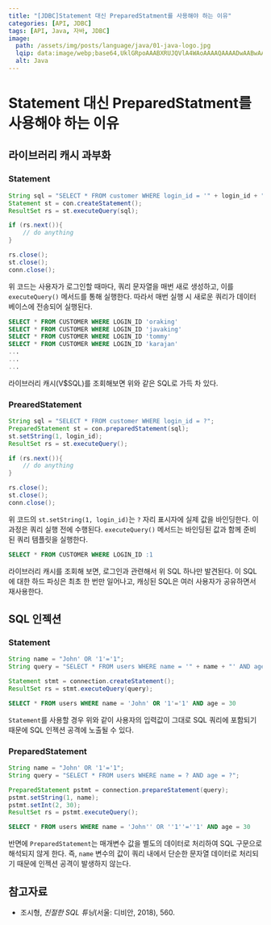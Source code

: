 ```yaml
---
title: "[JDBC]Statement 대신 PreparedStatment를 사용해야 하는 이유"
categories: [API, JDBC]
tags: [API, Java, 자바, JDBC]
image:
  path: /assets/img/posts/language/java/01-java-logo.jpg
  lqip: data:image/webp;base64,UklGRpoAAABXRUJQVlA4WAoAAAAQAAAADwAABwAAQUxQSDIAAAARL0AmbZurmr57yyIiqE8oiG0bejIYEQTgqiDA9vqnsUSI6H+oAERp2HZ65qP/VIAWAFZQOCBCAAAA8AEAnQEqEAAIAAVAfCWkAALp8sF8rgRgAP7o9FDvMCkMde9PK7euH5M1m6VWoDXf2FkP3BqV0ZYbO6NA/VFIAAAA
  alt: Java
---
```


# Statement 대신 PreparedStatment를 사용해야 하는 이유

## 라이브러리 캐시 과부화

### Statement

```java
String sql = "SELECT * FROM customer WHERE login_id = '" + login_id + "'";
Statement st = con.createStatement();
ResultSet rs = st.executeQuery(sql);

if (rs.next()){
    // do anything
}

rs.close();
st.close();
conn.close();
```

위 코드는 사용자가 로그인할 때마다, 쿼리 문자열을 매번 새로 생성하고, 이를 `executeQuery()` 메서드를 통해 실행한다. 따라서 매번 실행 시 새로운 쿼리가 데이터베이스에 전송되어 실행된다.

```sql
SELECT * FROM CUSTOMER WHERE LOGIN_ID 'oraking'
SELECT * FROM CUSTOMER WHERE LOGIN_ID 'javaking'
SELECT * FROM CUSTOMER WHERE LOGIN_ID 'tommy'
SELECT * FROM CUSTOMER WHERE LOGIN_ID 'karajan'
...
...
...
```

라이브러리 캐시(V$SQL)를 조회해보면 위와 같은 SQL로 가득 차 있다.

### PrearedStatement

```java
String sql = "SELECT * FROM customer WHERE login_id = ?";
PreparedStatement st = con.preparedStatement(sql);
st.setString(1, login_id);
ResultSet rs = st.executeQuery();

if (rs.next()){
    // do anything
}

rs.close();
st.close();
conn.close();
```

위 코드의 `st.setString(1, login_id)`는 `?` 자리 표시자에 실제 값을 바인딩한다. 이 과정은 쿼리 실행 전에 수행된다. `executeQuery()` 메서드는 바인딩된 값과 함께 준비된 쿼리 템플릿을 실행한다.

```sql
SELECT * FROM CUSTOMER WHERE LOGIN_ID :1
```

라이브러리 캐시를 조회해 보면, 로그인과 관련해서 위 SQL 하나만 발견된다. 이 SQL에 대한 하드 파싱은 최초 한 번만 일어나고, 캐싱된 SQL은 여러 사용자가 공유하면서 재사용한다.

## SQL 인젝션

### Statement

```java
String name = "John' OR '1'='1";
String query = "SELECT * FROM users WHERE name = '" + name + "' AND age = 30";

Statement stmt = connection.createStatement();
ResultSet rs = stmt.executeQuery(query);
```

```sql
SELECT * FROM users WHERE name = 'John' OR '1'='1' AND age = 30
```

`Statement`를 사용할 경우 위와 같이 사용자의 입력값이 그대로 SQL 쿼리에 포함되기 때문에 SQL 인젝션 공격에 노출될 수 있다.

### PreparedStatement

```java
String name = "John' OR '1'='1";
String query = "SELECT * FROM users WHERE name = ? AND age = ?";

PreparedStatement pstmt = connection.prepareStatement(query);
pstmt.setString(1, name);
pstmt.setInt(2, 30);
ResultSet rs = pstmt.executeQuery();
```

```sql
SELECT * FROM users WHERE name = 'John'' OR ''1''=''1' AND age = 30
```

반면에 `PreparedStatement`는 매개변수 값을 별도의 데이터로 처리하여 SQL 구문으로 해석되지 않게 한다. 즉, `name` 변수의 값이 쿼리 내에서 단순한 문자열 데이터로 처리되기 때문에 인젝션 공격이 발생하지 않는다.

## 참고자료

- 조시형, *친절한 SQL 튜닝*(서울: 디비안, 2018), 560.